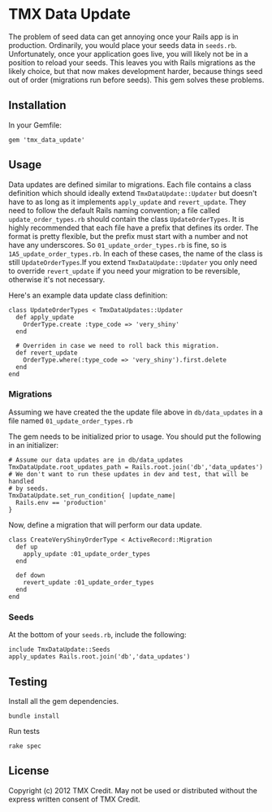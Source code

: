 # TMX Data Update

The problem of seed data can get annoying once your Rails app is in production.
Ordinarily, you would place your seeds data in `seeds.rb`.  Unfortunately, once
your application goes live, you will likely not be in a position to reload your
seeds.  This leaves you with Rails migrations as the likely choice, but
that now makes development harder, because things seed out of order (migrations
run before seeds).  This gem solves these problems.

## Installation

In your Gemfile:

    gem 'tmx_data_update'

## Usage

Data updates are defined similar to migrations.  Each file contains a class
definition which should ideally extend `TmxDataUpdate::Updater` but doesn't have
to as long as it implements `apply_update` and `revert_update`.   They need to
follow the default Rails naming convention; a file called
`update_order_types.rb` should contain the class `UpdateOrderTypes`.  It is
highly recommended that each file have a prefix that defines its order.  The
format is pretty flexible, but the prefix must start with a number and not have
any underscores.  So `01_update_order_types.rb` is fine, so is
`1A5_update_order_types.rb`.  In each of these cases, the name of the class is
still `UpdateOrderTypes`.If you extend `TmxDataUpdate::Updater` you only need to
override `revert_update` if you need your migration to be reversible, otherwise
it's not necessary.

Here's an example data update class definition:

    class UpdateOrderTypes < TmxDataUpdates::Updater
      def apply_update
        OrderType.create :type_code => 'very_shiny'
      end

      # Overriden in case we need to roll back this migration.
      def revert_update
        OrderType.where(:type_code => 'very_shiny').first.delete
      end
    end

### Migrations

Assuming we have created the the update file above in `db/data_updates` in a
file named `01_update_order_types.rb`

The gem needs to be initialized prior to usage.  You should put the following in
an initializer:

    # Assume our data updates are in db/data_updates
    TmxDataUpdate.root_updates_path = Rails.root.join('db','data_updates')
    # We don't want to run these updates in dev and test, that will be handled
    # by seeds.
    TmxDataUpdate.set_run_condition{ |update_name|
      Rails.env == 'production'
    }

Now, define a migration that will perform our data update.

    class CreateVeryShinyOrderType < ActiveRecord::Migration
      def up
        apply_update :01_update_order_types
      end

      def down
        revert_update :01_update_order_types
      end
    end

### Seeds

At the bottom of your `seeds.rb`, include the following:

    include TmxDataUpdate::Seeds
    apply_updates Rails.root.join('db','data_updates')

## Testing

Install all the gem dependencies.

    bundle install

Run tests

    rake spec

## License

Copyright (c) 2012 TMX Credit.
May not be used or distributed without the express written consent of TMX Credit.
